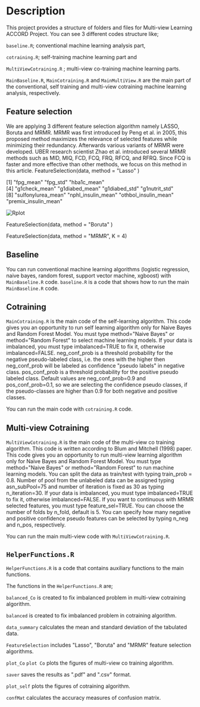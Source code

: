 #  Description
This project provides a structure of folders and files for Multi-view Learning ACCORD Project. You can see 3 different codes structure like;

```baseline.R```; conventional machine learning analysis part,

```cotraining.R```; self-training machine learning part and

```MultiViewCotraining.R``` ; multi-view co-training machine learning parts.

```MainBaseline.R```, ```MainCotraining.R``` and ```MainMultiView.R``` are the main part of the conventional, self training and multi-view cotraining machine learning analysis, respectively.

## Feature selection
We are applying 3 different feature selection algorithm namely LASSO, Boruta and MRMR. MRMR was first introduced by Peng et al. in 2005, this proposed method maximizes the relevance of selected features while minimizing their redundancy. Afterwards various variants of MRMR were developed. UBER research scientist Zhao et al. introduced several MRMR methods such as MID, MIQ, FCD, FCQ, FRQ, RFCQ, and RFRQ. Since FCQ is faster and more effective than other methods, we focus on this method in this article.
FeatureSelection(data, method = "Lasso" )

[1] "fpg_mean"            "fpg_std"             "hba1c_mean"                   
[4] "g1check_mean"        "g1diabed_mean"       "g1diabed_std"        "g1nutrit_std"       
[8] "sulfonylurea_mean"   "nphl_insulin_mean"   "othbol_insulin_mean" "premix_insulin_mean"

![Rplot](https://user-images.githubusercontent.com/37498443/188721984-6aaffe1f-85c3-494c-86d6-72fd26c020bc.png)


FeatureSelection(data, method = "Boruta" )

FeatureSelection(data, method = "MRMR", K = 4)

## Baseline 

You can run conventional machine learning algorithms (logistic regression, naive bayes, random forest, support vector machine, xgboost) with ```MainBaseline.R``` code. ```baseline.R``` is a code that shows how to run the main ```MainBaseline.R``` code.


## Cotraining 

```MainCotraining.R``` is the main code of the self-learning algorithm.
This code gives you an opportunity to run self learning algorithm only for 
Naive Bayes and Random Forest Model. You must type method="Naive Bayes" or 
method="Random Forest" to select machine learning models. If your data is imbalanced, 
you must type imbalanced=TRUE to fix it, otherwise imbalanced=FALSE. neg_conf_prob 
is a threshold probability for the negative pseudo-labeled class, i.e. the ones 
with the higher then neg_conf_prob will be labeled as confidence "pseudo labels" in 
negative class. pos_conf_prob is a threshold probability for the positive pseudo labeled class.
Default values are neg_conf_prob=0.9 and pos_conf_prob=0.1, so we are selecting the confidence 
pseudo classes, if the pseudo-classes are higher than 0.9 for both negative and positive classes.

You can run the main code with ```cotraining.R``` code. 


## Multi-view Cotraining

```MultiViewCotraining.R``` is the main code of the multi-view co training algorithm. This code is written according to Blum and Mitchell (1998) paper. This code gives you an opportunity to run multi-view learning algorithm only for Naive Bayes and Random Forest Model. You must type method="Naive Bayes" or method="Random Forest" to run machine learning models. You can split the data as train/test with typing train_prob = 0.8. Number of pool from the unlabeled data can be assigned typing asn_subPool=75 and number of iteration is fixed as 30 as typing n_iteration=30. If your data is imbalanced, you must type imbalanced=TRUE to fix it, otherwise imbalanced=FALSE. If you want to continuous with MRMR selected features, you must type feature_sel=TRUE. You can choose the number of folds by n_fold, default is 5. You can specify how many negative and positive confidence pseudo features can be selected by typing n_neg and n_pos, respectively.

You can run the main multi-view code with ```MultiViewCotraining.R```. 


## ```HelperFunctions.R```

```HelperFunctions.R``` is a code that contains auxiliary functions to the main functions.

The functions in the ```HelperFunctions.R```  are;

```balanced_Co``` is created to fix imbalanced problem in multi-view cotraining algorithm.

```balanced``` is created to fix imbalanced problem in cotraining algorithm.

```data_summary``` calculates the mean and standard deviation of the tabulated data.

```FeatureSelection``` includes "Lasso", "Boruta" and "MRMR"  feature selection algorithms.

```plot_Co``` ```plot Co``` plots the figures of multi-view co training algorithm.

```saver``` saves the results as ".pdf" and ".csv" format.

```plot_self``` plots the figures of cotraining algorithm.
 
 ```confMat``` calculates the accuracy measures of confusion matrix.

